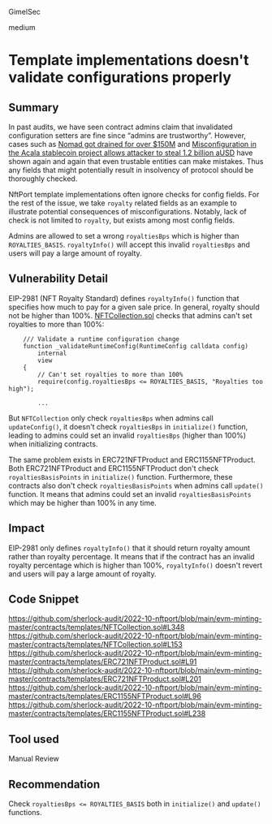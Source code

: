 GimelSec

medium

# Template implementations doesn't validate configurations properly

## Summary

In past audits, we have seen contract admins claim that invalidated configuration setters are fine since “admins are trustworthy”. However, cases such as [Nomad got drained for over $150M](https://twitter.com/samczsun/status/1554260106107179010) and [Misconfiguration in the Acala stablecoin project allows attacker to steal 1.2 billion aUSD](https://web3isgoinggreat.com/single/misconfiguration-in-the-acala-stablecoin-project-allows-attacker-to-steal-1-2-billion-ausd) have shown again and again that even trustable entities can make mistakes. Thus any fields that might potentially result in insolvency of protocol should be thoroughly checked.

NftPort template implementations often ignore checks for config fields. For the rest of the issue, we take `royalty` related fields as an example to illustrate potential consequences of misconfigurations. Notably, lack of check is not limited to `royalty`, but exists among most config fields.

Admins are allowed to set a wrong `royaltiesBps` which is higher than `ROYALTIES_BASIS`. `royaltyInfo()` will accept this invalid `royaltiesBps` and users will pay a large amount of royalty.

## Vulnerability Detail

EIP-2981 (NFT Royalty Standard) defines `royaltyInfo()` function that specifies how much to pay for a given sale price. In general, royalty should not be higher than 100%. [NFTCollection.sol](https://github.com/sherlock-audit/2022-10-nftport/blob/main/evm-minting-master/contracts/templates/NFTCollection.sol#L348) checks that admins can't set royalties to more than 100%:
```solidity
    /// Validate a runtime configuration change
    function _validateRuntimeConfig(RuntimeConfig calldata config)
        internal
        view
    {
        // Can't set royalties to more than 100%
        require(config.royaltiesBps <= ROYALTIES_BASIS, "Royalties too high");

        ...
```

But `NFTCollection` only check `royaltiesBps` when admins call `updateConfig()`, it doesn't check `royaltiesBps` in `initialize()` function, leading to admins could set an invalid `royaltiesBps` (higher than 100%) when initializing contracts.

The same problem exists in ERC721NFTProduct and ERC1155NFTProduct. Both ERC721NFTProduct and ERC1155NFTProduct don't check `royaltiesBasisPoints` in `initialize()` function. Furthermore, these contracts also don't check `royaltiesBasisPoints` when admins call `update()` function. It means that admins could set an invalid `royaltiesBasisPoints` which may be higher than 100% in any time.

## Impact

EIP-2981 only defines `royaltyInfo()` that it should return royalty amount rather than royalty percentage. It means that if the contract has an invalid royalty percentage which is higher than 100%, `royaltyInfo()` doesn't revert and users will pay a large amount of royalty.

## Code Snippet

https://github.com/sherlock-audit/2022-10-nftport/blob/main/evm-minting-master/contracts/templates/NFTCollection.sol#L348
https://github.com/sherlock-audit/2022-10-nftport/blob/main/evm-minting-master/contracts/templates/NFTCollection.sol#L153
https://github.com/sherlock-audit/2022-10-nftport/blob/main/evm-minting-master/contracts/templates/ERC721NFTProduct.sol#L91
https://github.com/sherlock-audit/2022-10-nftport/blob/main/evm-minting-master/contracts/templates/ERC721NFTProduct.sol#L201
https://github.com/sherlock-audit/2022-10-nftport/blob/main/evm-minting-master/contracts/templates/ERC1155NFTProduct.sol#L96
https://github.com/sherlock-audit/2022-10-nftport/blob/main/evm-minting-master/contracts/templates/ERC1155NFTProduct.sol#L238


## Tool used

Manual Review

## Recommendation

Check `royaltiesBps <= ROYALTIES_BASIS` both in `initialize()` and `update()` functions.
